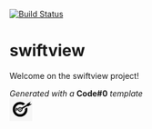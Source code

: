 [![Build Status](https://codefirst.ddns.net/api/badges/mamadou_elaphi.arafa/swiftview/status.svg)](https://codefirst.ddns.net/mamadou_elaphi.arafa/swiftview)  

# swiftview

Welcome on the swiftview project!  

  

_Generated with a_ **Code#0** _template_  
<img src="Documentation/doc_images/CodeFirst.png" height=40/>   
